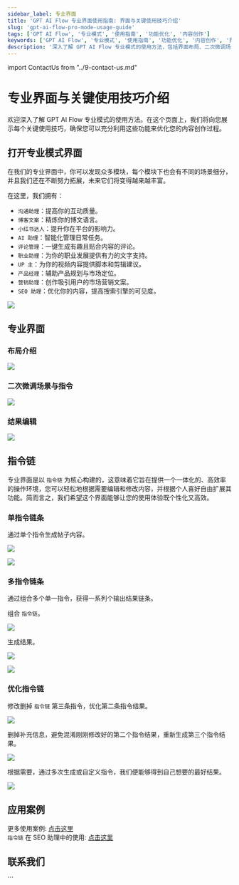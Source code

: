 ```yaml
---
sidebar_label: 专业界面
title: 'GPT AI Flow 专业界面使用指南: 界面与关键使用技巧介绍'
slug: 'gpt-ai-flow-pro-mode-usage-guide'
tags: ['GPT AI Flow', '专业模式', '使用指南', '功能优化', '内容创作']
keywords: ['GPT AI Flow', '专业模式', '使用指南', '功能优化', '内容创作', '界面布局', '二次微调', '结果编辑']
description: '深入了解 GPT AI Flow 专业模式的使用方法，包括界面布局、二次微调场景与指令以及结果编辑等关键技巧。本指南旨在帮助您充分利用这些功能，优化您的内容创作过程。'
---
```


import ContactUs from "../9-contact-us.md"

# 专业界面与关键使用技巧介绍

欢迎深入了解 GPT AI Flow 专业模式的使用方法。在这个页面上，我们将向您展示每个关键使用技巧，确保您可以充分利用这些功能来优化您的内容创作过程。

## 打开专业模式界面

在我们的专业界面中，你可以发现众多模块，每个模块下也会有不同的场景细分，并且我们还在不断努力拓展，未来它们将变得越来越丰富。

在这里，我们拥有：

- `沟通助理`：提高你的互动质量。
- `博客文案`：精炼你的博文语言。
- `小红书达人`：提升你在平台的影响力。
- `AI 助理`：智能化管理日常任务。
- `评论管理`：一键生成有趣且贴合内容的评论。
- `职业助理`：为你的职业发展提供有力的文字支持。
- `UP 主`：为你的视频内容提供脚本和剪辑建议。
- `产品经理`：辅助产品规划与市场定位。
- `营销助理`：创作吸引用户的市场营销文案。
- `SEO 助理`：优化你的内容，提高搜索引擎的可见度。

![](./img/4-proMode-presentation/2023-10-31-img-6-show-proModeWindow.gif)

## 专业界面

### 布局介绍

![](./img/4-proMode-presentation/2023-10-31-img-7-proMode-explication.png)

### 二次微调场景与指令

![](./img/4-proMode-presentation/2023-10-31-img-8-proMode-explication-2.png)

### 结果编辑

![](./img/4-proMode-presentation/2023-10-31-img-9-proMode-explication-3.png)

## 指令链

专业界面是以 `指令链` 为核心构建的，这意味着它旨在提供一个一体化的、高效率的操作环境，您可以轻松地根据需要编辑和修改内容，并根据个人喜好自由扩展其功能。简而言之，我们希望这个界面能够让您的使用体验既个性化又高效。

### 单指令链条

通过单个指令生成帖子内容。

![](./img/4-proMode-presentation/2023-10-31-img-13-instruction-chain.gif)

![](./img/4-proMode-presentation/2023-10-31-img-14-instruction-chain-2.gif)

### 多指令链条

通过组合多个单一指令，获得一系列个输出结果链条。

组合 `指令链`。

![](./img/4-proMode-presentation/2023-10-31-img-15-multiple-instruction-chains.gif)

生成结果。

![](./img/4-proMode-presentation/2023-10-31-img-16-multiple-instruction-chains-2.gif)

![](./img/4-proMode-presentation/2023-10-31-img-17-multiple-instruction-chains-3.gif)

### 优化指令链

修改删掉 `指令链` 第三条指令，优化第二条指令结果。

![](./img/4-proMode-presentation/2023-10-31-img-18-multiple-instruction-chains-4.gif)

删掉补充信息，避免混淆刚刚修改好的第二个指令结果，重新生成第三个指令结果。

![](./img/4-proMode-presentation/2023-10-31-img-19-multiple-instruction-chains-5.gif)

根据需要，通过多次生成或自定义指令，我们便能够得到自己想要的最好结果。

![](./img/4-proMode-presentation/2023-10-31-img-20-multiple-instruction-chains-6.gif)

## 应用案例

更多使用案例: [点击这里](/docs/application-scenarios/introduction)  
`指令链` 在 SEO 助理中的使用: [点击这里](/docs/application-scenarios/seo-assistant)

## 联系我们

<ContactUs/>
```
